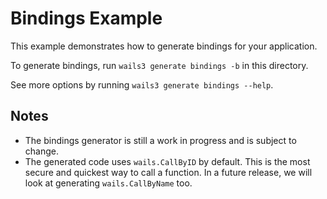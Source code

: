 # Bindings Example

This example demonstrates how to generate bindings for your application.

To generate bindings, run `wails3 generate bindings -b` in this directory.

See more options by running `wails3 generate bindings --help`.

## Notes
  - The bindings generator is still a work in progress and is subject to change.
  - The generated code uses `wails.CallByID` by default. This is the most secure and quickest way to call a function. In a future release, we will look at generating `wails.CallByName` too.
